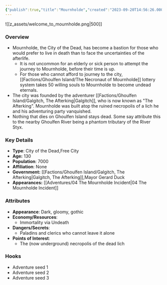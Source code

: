 ```yaml
---
{"publish":true,"title":"Mournholde","created":"2023-09-20T14:56:26.000-04:00","modified":"2025-10-09T15:40:35.191-04:00","published":"2025-10-09T15:40:35.191-04:00","cssclasses":"","Type":["City of the Dead","Free City"],"Age (years)":130,"Population":7000,"Affiliation":["None"],"Government":["[[Galgitch, The Afterking]]","Mayor Gerard Duck"],"Appearances":["[[04 The Mournholde Incident]]"],"marker":{"mapName":"InteractiveMap","x":920,"y":515,"icon":"mdi:map-marker-outline","colour":"green"}}
---
```


![[z_assets/welcome_to_mournholde.png|500]]

### Overview
- Mournholde, the City of the Dead, has become a bastion for those who would prefer to live in death than to face the uncertainties of the afterlife.
	- It is not uncommon for an elderly or sick person to attempt the journey to Mournholde, before their time is up.
	- For those who cannot afford to journey to the city, [[Factions/Ghoulfen Island/The Necronaut of Mournholde]] lottery system takes 50 willing souls to Mournholde to become undead eternals.
- The city was founded by the adventurer [[Factions/Ghoulfen Island/Galgitch, The Afterking\|Galgitch]], who is now known as "The Afterking". Mournholde was built atop the ruined necropolis of a lich he and his adventuring party vanquished.
- Nothing that dies on Ghoulfen Island stays dead. Some say attribute this to the nearby Ghoulfen River being a phantom tributary of the River Styx.

### Key Details
- **Type**: City of the Dead,Free City
- **Age:** 130
- **Population**: 7000
- **Affiliation**: None
- **Government:** [[Factions/Ghoulfen Island/Galgitch, The Afterking\|Galgitch, The Afterking]],Mayor Gerard Duck
- **Appearances:**  [[Adventures/04 The Mournholde Incident\|04 The Mournholde Incident]]

### Attributes
- **Appearance**: Dark, gloomy, gothic
- **Economy/Resources**: 
	- Immortality via Undeath
- **Dangers/Secrets**: 
	- Paladins and clerics who cannot leave it alone
- **Points of Interest**:
	- The (now underground) necropolis of the dead lich

### Hooks
- Adventure seed 1
- Adventure seed 2
- Adventure seed 3